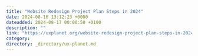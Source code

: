 ```yaml
---
title: "Website Redesign Project Plan Steps in 2024"
date: 2024-08-16 13:12:23 +0000
dateadded: 2024-08-17 00:00:50 +0100
description: ""
link: "https://uxplanet.org/website-redesign-project-plan-steps-in-2024-06a1f3441de9?source=rss----819cc2aaeee0---4"
category:
directory: _directory/ux-planet.md
---
```

